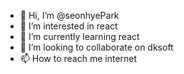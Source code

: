 - 👋 Hi, I’m @seonhyePark
- 👀 I’m interested in react
- 🌱 I’m currently learning react
- 💞️ I’m looking to collaborate on dksoft
- 📫 How to reach me internet

<!---
seonhyePark/seonhyePark is a ✨ special ✨ repository because its `README.md` (this file) appears on your GitHub profile.
You can click the Preview link to take a look at your changes.
--->
